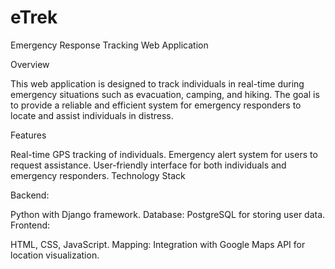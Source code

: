 # eTrek
Emergency Response Tracking Web Application

Overview

This web application is designed to track individuals in real-time during emergency situations such as evacuation, camping, and hiking. The goal is to provide a reliable and efficient system for emergency responders to locate and assist individuals in distress.

Features

Real-time GPS tracking of individuals.
Emergency alert system for users to request assistance.
User-friendly interface for both individuals and emergency responders.
Technology Stack

Backend:

Python with Django framework.
Database: PostgreSQL for storing user data.
Frontend:

HTML, CSS, JavaScript.
Mapping: Integration with Google Maps API for location visualization.
